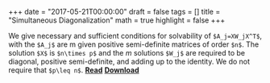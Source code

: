 +++
date = "2017-05-21T00:00:00"
draft = false
tags = []
title = "Simultaneous Diagonalization"
math = true
highlight = false
+++
<script type="text/javascript"
  src="https://cdn.mathjax.org/mathjax/latest/MathJax.js?config=TeX-AMS-MML_HTMLorMML">
</script>
<script type="text/x-mathjax-config">
MathJax.Hub.Config({
  tex2jax: {
    inlineMath: [['$','$'], ['\\(','\\)']],
    displayMath: [['$$','$$'], ['\[','\]']],
    processEscapes: true,
    processEnvironments: true,
    skipTags: ['script', 'noscript', 'style', 'textarea', 'pre'],
    TeX: { equationNumbers: { autoNumber: "AMS" },
         extensions: ["AMSmath.js", "AMSsymbols.js"] }
  }
});
  MathJax.Hub.Queue(function() {
    var all = MathJax.Hub.getAllJax(), i;
    for(i = 0; i < all.length; i += 1) {
        all[i].SourceElement().parentNode.className += ' has-jax';
    }
});
</script>

We give necessary and sufficient conditions for solvability of `$A_j=XW_jX^T$`, with the `$A_j$` are m given positive semi-definite matrices of order `$n$`. The solution `$X$` is `$n\times p$` and the $m$ solutions `$W_j$` are required to be diagonal, positive semi-definite, and adding up to the identity. We do not require that `$p\leq n$`.
[**Read**](http://gifi.stat.ucla.edu/simul/simul.html) [**Download**](http://gifi.stat.ucla.edu/simul/simul.pdf)
